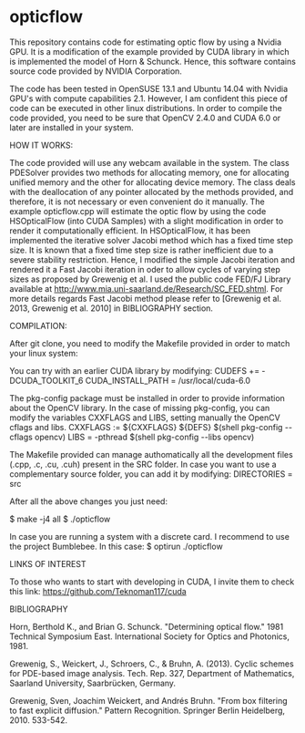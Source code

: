 opticflow
=========

This repository contains code for estimating optic flow by using a Nvidia GPU. It is a modification of the example provided by CUDA library in which is implemented the model of Horn & Schunck. Hence, this software contains source code provided by NVIDIA Corporation.

The code has been tested in OpenSUSE 13.1 and Ubuntu 14.04 with Nvidia GPU's with compute capabilities 2.1. However, I am confident this piece of code can be executed in other linux distributions. In order to compile the code provided, you need to be sure that OpenCV 2.4.0 and CUDA 6.0 or later are installed in your system.

HOW IT WORKS:

The code provided will use any webcam available in the system. The class PDESolver provides two methods for allocating memory, one for allocating unified memory and the other for allocating device memory. The class deals with the deallocation of any pointer allocated by the methods provided, and therefore, it is not necessary or even convenient do it manually. The example opticflow.cpp will estimate the optic flow by using the code HSOpticalFlow (into CUDA Samples) with a slight modification in order to render it computationally efficient. In HSOpticalFlow, it has been implemented the iterative solver Jacobi method which has a fixed time step size. It is known that a fixed time step size is rather inefficient due to a severe stability restriction. Hence, I modified the simple Jacobi iteration and rendered it a Fast Jacobi iteration in oder to allow cycles of varying step sizes as proposed by Grewenig et al. I used the public code FED/FJ Library available at http://www.mia.uni-saarland.de/Research/SC_FED.shtml. For more details regards Fast Jacobi method please refer to [Grewenig et al. 2013, Grewenig et al. 2010] in BIBLIOGRAPHY section.

COMPILATION:

After git clone, you need to modify the Makefile provided in order to match your linux system:

You can try with an earlier CUDA library by modifying:
CUDEFS += -DCUDA_TOOLKIT_6
CUDA_INSTALL_PATH = /usr/local/cuda-6.0

The pkg-config package must be installed in order to provide information about the OpenCV library. In the case of missing pkg-config, you can modify the variables CXXFLAGS and LIBS, setting manually the OpenCV cflags and libs.
CXXFLAGS :=	${CXXFLAGS} ${DEFS} $(shell pkg-config --cflags opencv)
LIBS = -pthread $(shell pkg-config --libs opencv) 

The Makefile provided can manage authomatically all the development files (.cpp, .c, .cu, .cuh) present in the SRC folder. In case you want to use a complementary source folder, you can add it by modifying:
DIRECTORIES = src

After all the above changes you just need:

$ make -j4 all
$ ./opticflow

In case you are running a system with a discrete card. I recommend to use the project Bumblebee. In this case:
$ optirun ./opticflow

LINKS OF INTEREST

To those who wants to start with developing in CUDA, I invite them to check this link:
https://github.com/Teknoman117/cuda 

BIBLIOGRAPHY

Horn, Berthold K., and Brian G. Schunck. "Determining optical flow." 1981 Technical Symposium East. International Society for Optics and Photonics, 1981.

Grewenig, S., Weickert, J., Schroers, C., & Bruhn, A. (2013). Cyclic schemes for PDE-based image analysis. Tech. Rep. 327, Department of Mathematics, Saarland University, Saarbrücken, Germany.

Grewenig, Sven, Joachim Weickert, and Andrés Bruhn. "From box filtering to fast explicit diffusion." Pattern Recognition. Springer Berlin Heidelberg, 2010. 533-542.

